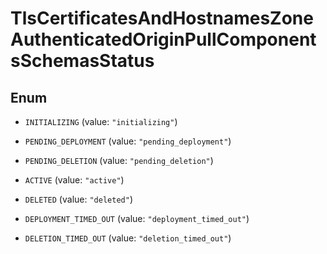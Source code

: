 

# TlsCertificatesAndHostnamesZoneAuthenticatedOriginPullComponentsSchemasStatus

## Enum


* `INITIALIZING` (value: `"initializing"`)

* `PENDING_DEPLOYMENT` (value: `"pending_deployment"`)

* `PENDING_DELETION` (value: `"pending_deletion"`)

* `ACTIVE` (value: `"active"`)

* `DELETED` (value: `"deleted"`)

* `DEPLOYMENT_TIMED_OUT` (value: `"deployment_timed_out"`)

* `DELETION_TIMED_OUT` (value: `"deletion_timed_out"`)



